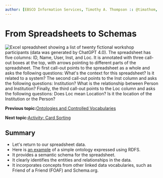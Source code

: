 ```yaml
---
author: [EBSCO Information Services, Timothy A. Thompson :: @timathom, @timathom@indieweb.social]
---
```


# From Spreadsheets to Schemas

![Excel spreadsheet showing a list of twenty fictional workshop participants (data was generated by ChatGPT 4.0). The spreadsheet has five columns: ID, Name, User, Inst, and Loc. It is annotated with three call-out boxes at the top, with arrows pointing to different parts of the spreadsheet. The first call-out points to the spreadsheet as a whole and asks the following questions: What's the context for this spreadsheet? Is it related to a system? The second call-out points to the Inst column and asks the following questions: Institution? What is the relationship between Person and Institution? Finally, the third call-out points to the Loc column and asks the following questions: Does Loc mean Location? Is it the location of the Institution or the Person?](../../submaps/../img/ontology/participants.svg "From Spreadsheets to Triples")

**Previous topic:**[Ontologies and Controlled Vocabularies](../../day_1/lesson_4/ontologies_and_controlled_vocabularies.md)

**Next topic:**[Activity: Card Sorting](../../day_1/lesson_4/activity_card_sorting.md)

## Summary

-   Let's return to our spreadsheet data.
-   Here is [an example](../../resources/data/spreadsheet_schema.ttl) of a simple ontology expressed using RDFS.
-   It provides a semantic schema for the spreadsheet.
-   It clearly identifies the entities and relationships in the data.
-   It incorporates concepts from other linked data vocabularies, such as Friend of a Friend \(FOAF\) and Schema.org.

